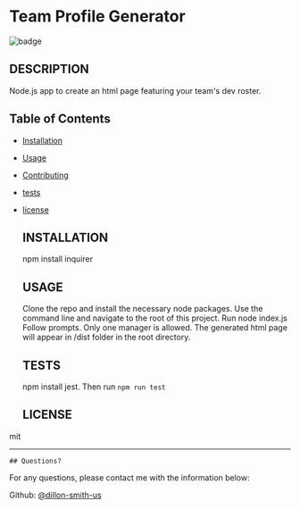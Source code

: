 # Team Profile Generator
  ![badge](https://img.shields.io/github/languages/top/dillon-smith-us/team-profile-generator?style=flat&logo=appveyor)
  
  
  ## DESCRIPTION 
  
  Node.js app to create an html page featuring your team's dev roster.
  ## Table of Contents
  * [Installation](#installation)
  * [Usage](#usage)
  * [Contributing](#contributing)
  * [tests](#tests)
  * [license](#license)
    
    ## INSTALLATION 
    
    npm install inquirer
    
    ## USAGE
    
    Clone the repo and install the necessary node packages. Use the command line and navigate to the root of this project. Run node index.js Follow prompts. Only one manager is allowed. The generated html page will appear in /dist folder in the root directory.
    
    ## TESTS
    
    npm install jest. Then run `npm run test`
  
    ## LICENSE
  
  mit
  
  ---------------------
  
    ## Questions?
  
  For any questions, please contact me with the information below:
  
  Github: [@dillon-smith-us](https://api.github.com/users/dillon-smith-us)
  